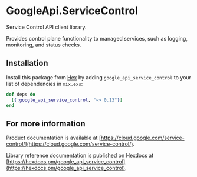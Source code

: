 # GoogleApi.ServiceControl

Service Control API client library.

Provides control plane functionality to managed services, such as logging, monitoring, and status checks.

## Installation

Install this package from [Hex](https://hex.pm) by adding
`google_api_service_control` to your list of dependencies in `mix.exs`:

```elixir
def deps do
  [{:google_api_service_control, "~> 0.13"}]
end
```

## For more information

Product documentation is available at [https://cloud.google.com/service-control/](https://cloud.google.com/service-control/).

Library reference documentation is published on Hexdocs at
[https://hexdocs.pm/google_api_service_control](https://hexdocs.pm/google_api_service_control).
